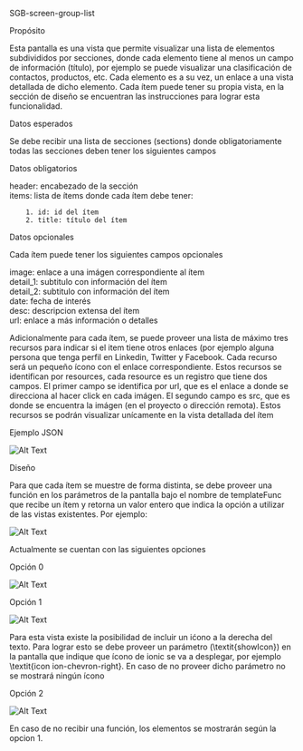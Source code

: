 SGB-screen-group-list

Propósito

Esta pantalla es una vista que permite visualizar una lista de elementos subdivididos por secciones, donde cada elemento tiene al menos un campo de información (título),  por ejemplo se puede visualizar una clasificación de contactos, productos, etc.  Cada elemento es a su vez, un enlace a una vista detallada de dicho elemento.   Cada ítem puede tener su propia vista, en la sección de diseño se encuentran las instrucciones para lograr esta funcionalidad. 

Datos esperados

Se debe recibir una lista de secciones (sections) donde obligatoriamente todas las secciones deben tener los siguientes campos

Datos obligatorios


header: encabezado de la sección <br/>
items: lista de ítems donde cada ítem debe tener: <br/>

    	1. id: id del ítem
    	2. title: título del ítem

Datos opcionales

Cada ítem puede tener los siguientes campos opcionales


image: enlace a una imágen correspondiente al ítem<br/>
detail\_1: subtitulo con información del ítem<br/>
detail\_2: subtitulo con información del ítem<br/>
date: fecha de interés <br/>
desc: descripcion extensa del ítem<br/>
url: enlace a más información o detalles<br/>


Adicionalmente para cada ítem, se puede proveer una lista de máximo tres recursos para indicar si el item tiene otros enlaces (por ejemplo alguna persona que tenga perfil en Linkedin, Twitter y Facebook. Cada recurso será un pequeño ícono con el enlace correspondiente. Estos recursos se identifican por resources, cada resource es un registro que tiene dos campos. El primer campo se identifica por url, que es el enlace a donde se direcciona al hacer click en cada imágen. El segundo campo es src, que es donde se encuentra la imágen (en el proyecto o dirección remota).  Estos recursos se podrán visualizar unícamente en la vista detallada del ítem

Ejemplo JSON

![Alt Text](https://s3.amazonaws.com/megazord-framework/json+screenshots/json-group-list.png)



Diseño

Para que cada ítem se muestre de forma distinta, se debe proveer una función en los parámetros de la pantalla bajo el nombre de templateFunc que recibe un ítem y retorna un valor entero que indica la opción a utilizar de las vistas existentes. Por ejemplo:

![Alt Text](https://s3.amazonaws.com/megazord-framework/json+screenshots/json-templateFunc.png)

Actualmente se cuentan con las siguientes opciones

Opción 0

![Alt Text](https://s3.amazonaws.com/megazord-framework/balsamiq+mockups/sgb-screen-grup-list-option-0.png)

Opción 1

![Alt Text](https://s3.amazonaws.com/megazord-framework/balsamiq+mockups/sgb-screen-grup-list-option-1.png)

Para esta vista existe la posibilidad de incluir un ićono a la derecha del texto.  Para lograr esto se debe proveer un parámetro (\textit{showIcon}) en la pantalla que indique que ícono de ionic se va a desplegar, por ejemplo \textit{icon ion-chevron-right}.  En caso de no proveer dicho parámetro no se mostrará ningún ícono

Opción 2

![Alt Text](https://s3.amazonaws.com/megazord-framework/balsamiq+mockups/sgb-screen-grup-list-option-2.png)

En caso de no recibir una función, los elementos se mostrarán según la opcion 1. 
